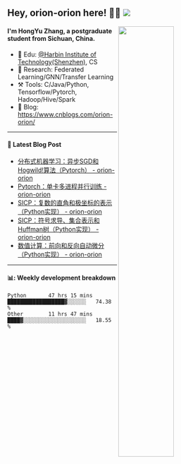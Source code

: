 <!--
 * @Descripttion: 
 * @Version: 1.0
 * @Author: ZhangHongYu
 * @Date: 2022-03-13 11:15:04
 * @LastEditors: ZhangHongYu
 * @LastEditTime: 2022-07-03 14:37:10
-->
## Hey, orion-orion here! 👋🏻  ![](https://komarev.com/ghpvc/?username=orion-orion)


<img align="right" src="https://github-readme-stats.vercel.app/api?username=orion-orion&show_icons=true&hide_border=true" width="50%">

#### I'm HongYu Zhang, a postgraduate student from Sichuan, China.
- 🏫 Edu: [@Harbin Institute of Technology(Shenzhen)](https://www.hitsz.edu.cn/index.html), CS
- 🔭 Research: Federated Learning/GNN/Transfer Learning
- ⚒️ Tools: C/Java/Python, Tensorflow/Pytorch, Hadoop/Hive/Spark
- 📗 Blog: https://www.cnblogs.com/orion-orion/ 

___

#### 📕  Latest Blog Post 
<!-- BLOG-POST-LIST:START -->
- [分布式机器学习：异步SGD和Hogwild!算法（Pytorch） - orion-orion](https://www.cnblogs.com/orion-orion/p/17118029.html)
- [Pytorch：单卡多进程并行训练 - orion-orion](https://www.cnblogs.com/orion-orion/p/17066473.html)
- [SICP：复数的直角和极坐标的表示（Python实现） - orion-orion](https://www.cnblogs.com/orion-orion/p/17065543.html)
- [SICP：符号求导、集合表示和Huffman树（Python实现） - orion-orion](https://www.cnblogs.com/orion-orion/p/17026000.html)
- [数值计算：前向和反向自动微分（Python实现） - orion-orion](https://www.cnblogs.com/orion-orion/p/17010353.html)
<!-- BLOG-POST-LIST:END -->

____

#### 📊: Weekly development breakdown
<!--START_SECTION:waka-->

```text
Python       47 hrs 15 mins  ██████████████████▓░░░░░░   74.38 %
Other        11 hrs 47 mins  ████▓░░░░░░░░░░░░░░░░░░░░   18.55 %
```

<!--END_SECTION:waka-->













